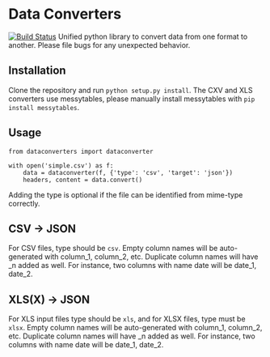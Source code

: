Data Converters
===============

[![Build
Status](https://travis-ci.org/okfn/data-converters.png)](https://travis-ci.org/okfn/data-converters)
Unified python library to convert data from one format to another.  Please file bugs for any unexpected behavior.

Installation
------------
Clone the repository and run `python setup.py install`. The CXV and XLS converters use messytables, please manually install messytables with `pip install messytables`.

Usage
-----
    from dataconverters import dataconverter

    with open('simple.csv') as f:
        data = dataconverter(f, {'type': 'csv', 'target': 'json'})
        headers, content = data.convert()

Adding the type is optional if the file can be identified from mime-type correctly.

CSV -> JSON
-----------

For CSV files, type should be `csv`. Empty column names will be auto-generated with column_1, column_2, etc. Duplicate column names will have _n added as well. For instance, two columns with name date will be date_1, date_2.

XLS(X) -> JSON
--------------

For XLS input files type should be `xls`, and for XLSX files, type must be `xlsx`. Empty column names will be auto-generated with column_1, column_2, etc. Duplicate column names will have _n added as well. For instance, two columns with name date will be date_1, date_2.
